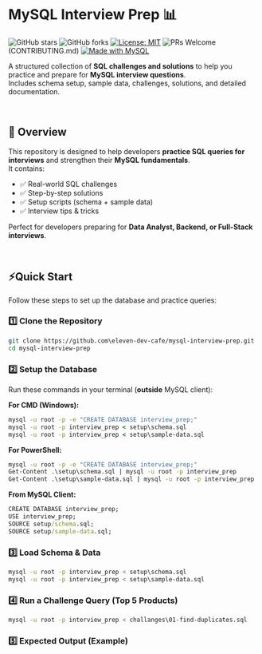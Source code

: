 # MySQL Interview Prep 📊

![GitHub stars](https://img.shields.io/github/stars/eleven-dev-cafe/mysql-interview-prep?style=social)
![GitHub forks](https://img.shields.io/github/forks/eleven-dev-cafe/mysql-interview-prep?style=social)
[![License: MIT](https://img.shields.io/badge/License-MIT-yellow.svg)](LICENSE)
![PRs Welcome](https://img.shields.io/badge/PRs-welcome-brightgreen.svg)(CONTRIBUTING.md)
[![Made with MySQL](https://img.shields.io/badge/Made%20with-MySQL-blue.svg)](https://www.mysql.com/)

A structured collection of **SQL challenges and solutions** to help you practice and prepare for **MySQL interview questions**.  
Includes schema setup, sample data, challenges, solutions, and detailed documentation.

</br>

## 📖 Overview

This repository is designed to help developers **practice SQL queries for interviews** and strengthen their **MySQL fundamentals**.  
It contains:  

- ✅ Real-world SQL challenges  
- ✅ Step-by-step solutions  
- ✅ Setup scripts (schema + sample data)  
- ✅ Interview tips & tricks  

Perfect for developers preparing for **Data Analyst, Backend, or Full-Stack interviews**.

</br>

## ⚡Quick Start

Follow these steps to set up the database and practice queries:
</br>

### 1️⃣ Clone the Repository
```bash
git clone https://github.com\eleven-dev-cafe/mysql-interview-prep.git
cd mysql-interview-prep
```

### 2️⃣ Setup the Database
Run these commands in your terminal (**outside** MySQL client):

**For CMD (Windows):**
```cmd
mysql -u root -p -e "CREATE DATABASE interview_prep;"
mysql -u root -p interview_prep < setup\schema.sql
mysql -u root -p interview_prep < setup\sample-data.sql
```

**For PowerShell:**
```cmd
mysql -u root -p -e "CREATE DATABASE interview_prep;"
Get-Content .\setup\schema.sql | mysql -u root -p interview_prep
Get-Content .\setup\sample-data.sql | mysql -u root -p interview_prep
```

**From MySQL Client:**
```cmd
CREATE DATABASE interview_prep;
USE interview_prep;
SOURCE setup/schema.sql;
SOURCE setup/sample-data.sql;
```

### 3️⃣ Load Schema & Data
```bash
mysql -u root -p interview_prep < setup\schema.sql
mysql -u root -p interview_prep < setup\sample-data.sql
```

### 4️⃣ Run a Challenge Query (Top 5 Products)
```bash
mysql -u root -p interview_prep < challanges\01-find-duplicates.sql
```

### 5️⃣ Expected Output (Example)
